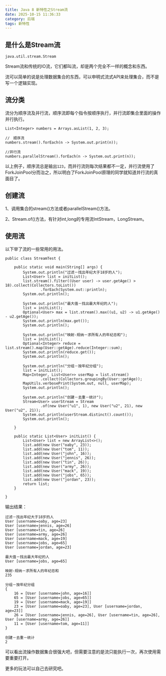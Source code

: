 ```yaml
---
title: Java 8 新特性之Stream流
date: 2025-10-15 11:36:33
category: 后端
tags: 新特性
---
```


## 是什么是Stream流

`java.util.stream.Stream`

Stream流和传统的IO流，它们都叫流，却是两个完全不一样的概念和东西。

流可以简单的说是处理数据集合的东西，可以申明式流式API来处理集合，而不是写一个逻辑实现。

## 流分类

流分为顺序流及并行流，顺序流即每个指令按顺序执行，并行流即集合里面的操作并行执行。

```
List<Integer> numbers = Arrays.asList(1, 2, 3);

//　顺序流
numbers.stream().forEach(n -> System.out.print(n));

//并行流
numbers.parallelStream().forEach(n -> System.out.print(n));
```

以上例子，顺序流总是输出`123`，而并行流则每次结果都不一定，并行流使用了ForkJoinPool分而治之，所以明白了ForkJoinPool原理的同学就知道并行流的真面目了。

## 创建流

1、调用集合的stream()方法或者parallelStream()方法。

2、Stream.of()方法，有针对int,long的专用流IntStream，LongStream。

## 使用流

以下举了流的一些常用的用法。

```
public class StreamTest {

	public static void main(String[] args) {
		System.out.println("过滤－找出年纪大于18岁的人");
		List<User> list = initList();
		list.stream().filter((User user) -> user.getAge() > 18).collect(Collectors.toList())
				.forEach(System.out::println);
		System.out.println();

		System.out.println("最大值－找出最大年纪的人");
		list = initList();
		Optional<User> max = list.stream().max((u1, u2) -> u1.getAge() - u2.getAge());
		System.out.println(max.get());
		System.out.println();

		System.out.println("映射-规纳－求所有人的年纪总和");
		list = initList();
		Optional<Integer> reduce = list.stream().map(User::getAge).reduce(Integer::sum);
		System.out.println(reduce.get());
		System.out.println();

		System.out.println("分组－按年纪分组");
		list = initList();
		Map<Integer, List<User>> userMap = list.stream()
				.collect(Collectors.groupingBy(User::getAge));
		MapUtils.verbosePrint(System.out, null, userMap);
		System.out.println();

		System.out.println("创建－去重－统计");
		Stream<User> userStream = Stream
				.of(new User("u1", 1), new User("u2", 21), new User("u2", 21));
		System.out.println(userStream.distinct().count());
		System.out.println();

	}

	public static List<User> initList() {
		List<User> list = new ArrayList<>();
		list.add(new User("oaby", 23));
		list.add(new User("tom", 11));
		list.add(new User("john", 16));
		list.add(new User("jennis", 26));
		list.add(new User("tin", 26));
		list.add(new User("army", 26));
		list.add(new User("mack", 19));
		list.add(new User("jobs", 65));
		list.add(new User("jordan", 23));
		return list;
	}

}
```

输出结果：


```
过滤－找出年纪大于18岁的人
User [username=oaby, age=23]
User [username=jennis, age=26]
User [username=tin, age=26]
User [username=army, age=26]
User [username=mack, age=19]
User [username=jobs, age=65]
User [username=jordan, age=23]

最大值－找出最大年纪的人
User [username=jobs, age=65]

映射-规纳－求所有人的年纪总和
235

分组－按年纪分组
{
    16 = [User [username=john, age=16]]
    65 = [User [username=jobs, age=65]]
    19 = [User [username=mack, age=19]]
    23 = [User [username=oaby, age=23], User [username=jordan, age=23]]
    26 = [User [username=jennis, age=26], User [username=tin, age=26], User [username=army, age=26]]
    11 = [User [username=tom, age=11]]
}

创建－去重－统计
2
```

可以看出流操作数据集合很强大吧，但需要注意的是流只能执行一次，再次使用需要重要打开。

更多的玩法可以自己去研究吧。


